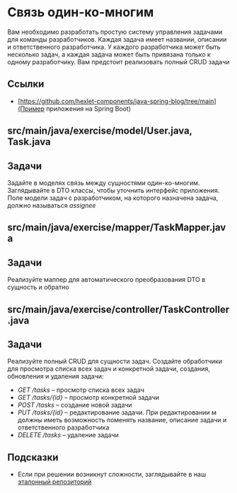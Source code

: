 # Связь один-ко-многим

Вам необходимо разработать простую систему управления задачами для команды разработчиков. Каждая задача имеет названии, описании и ответственного разработчика. У каждого разработчика может быть несколько задач, а каждая задача может быть привязана только к одному разработчику. Вам предстоит реализовать полный CRUD задачи

## Ссылки

* [https://github.com/hexlet-components/java-spring-blog/tree/main](Пример приложения на Spring Boot)

## src/main/java/exercise/model/User.java, Task.java

## Задачи

Задайте в моделях связь между сущностями один-ко-многим. Заглядывайте в DTO классы, чтобы уточнить интерфейс приложения. Поле модели задач с разработчиком, на которого назначена задача, должно называться *assignee*

## src/main/java/exercise/mapper/TaskMapper.java

## Задачи

Реализуйте маппер для автоматического преобразования DTO в сущность и обратно

## src/main/java/exercise/controller/TaskController.java

## Задачи

Реализуйте полный CRUD для сущности задач. Создайте обработчики для просмотра списка всех задач и конкретной задачи, создания, обновления и удаления задачи:

* *GET /tasks* – просмотр списка всех задач
* *GET /tasks/{id}* – просмотр конкретной задачи
* *POST /tasks* – создание новой задачи
* *PUT /tasks/{id}* – редактирование задачи. При редактировании м должны иметь возможность поменять название, описание задачи и ответственного разработчика
* *DELETE /tasks* – удаление задачи

## Подсказки

* Если при решении возникнут сложности, заглядывайте в наш [эталонный репозиторий](https://github.com/hexlet-components/java-spring-blog/tree/main)
